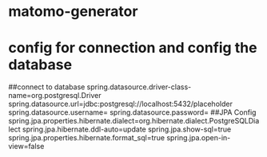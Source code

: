 # matomo-generator
# config for connection and config the database

##connect to database
spring.datasource.driver-class-name=org.postgresql.Driver
spring.datasource.url=jdbc:postgresql://localhost:5432/placeholder
spring.datasource.username=
spring.datasource.password=
##JPA Config
spring.jpa.properties.hibernate.dialect=org.hibernate.dialect.PostgreSQLDialect
spring.jpa.hibernate.ddl-auto=update
spring.jpa.show-sql=true
spring.jpa.properties.hibernate.format_sql=true
spring.jpa.open-in-view=false

